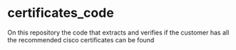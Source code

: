 # certificates_code
On this repository the code that extracts and verifies if the customer has all the recommended cisco certificates can be found
